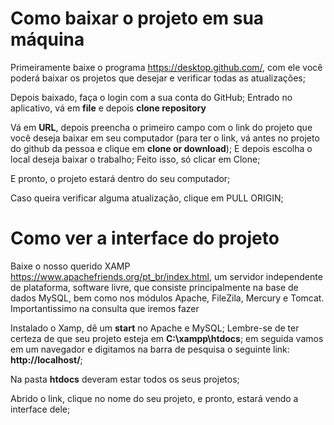 # Como baixar o projeto em sua máquina

Primeiramente baixe o programa https://desktop.github.com/, com ele você
poderá baixar os projetos que desejar e verificar todas as atualizações;

Depois baixado, faça o login com a sua conta do GitHub;
Entrado no aplicativo, vá em **file** e depois **clone repository** 

Vá em **URL**, depois preencha o primeiro campo com o link do projeto que você
deseja baixar em seu computador (para ter o link, vá antes no projeto do github da pessoa
e clique em **clone or download**);
E depois escolha o local deseja baixar o trabalho;
Feito isso, só clicar em Clone;

E pronto, o projeto estará dentro do seu computador;

Caso queira verificar alguma atualização, clique em PULL ORIGIN;

# Como ver a interface do projeto

Baixe o nosso querido XAMP https://www.apachefriends.org/pt_br/index.html,
um servidor independente de plataforma, software livre, 
que consiste principalmente na base de dados MySQL, bem como nos módulos
Apache, FileZila, Mercury e Tomcat. Importantissimo na consulta que iremos fazer

Instalado o Xamp, dê um **start** no Apache e MySQL;
Lembre-se de ter certeza de que seu projeto esteja em **C:\xampp\htdocs**;
em seguida vamos em um navegador e digitamos na barra de pesquisa o seguinte link:
**http://localhost/**;

Na pasta **htdocs** deveram estar todos os seus projetos;

Abrido o link, clique no nome do seu projeto, e pronto, estará vendo a interface dele;




